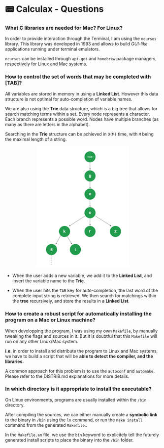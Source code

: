 # 📟 Calculax - Questions

### What C libraries are needed for Mac? For Linux?

In order to provide interaction through the Terminal, I am using the `ncurses` library. This library was developed in 1993 and allows to build _GUI-like_ applications running under terminal emulators.

`ncurses` can be installed through `apt-get` and `homebrew` package managers, respectively for Linux and Mac systems.


### How to control the set of words that may be completed with [TAB]?

All variables are stored in memory in using a **Linked List**. However this data structure is not optimal for auto-completion of variable names.

We are also using the **Trie** data structure, which is a big tree that allows for search matching terms within a set. Every node represents a character. Each branch represents a possible word. Nodes have multiple branches (as many as there are letters in the alphabet).

Searching in the **Trie** structure can be achieved in `O(M)` time, with `M` being the maximal length of a string.

<p align="center">
    <img src="Trie.png" width="300" alt="Trie Data Structure"/>
</p>

-  When the user adds a new variable, we add it to the **Linked List**, and insert the variable name to the **Trie**.

- When the user hits the `TAB` key for auto-completion, the last word of the complete input string is retrieved. We then search for matchings within the **tree** recursively, and store the results in a **Linked List**.

### How to create a robust script for automatically installing the program on a Mac or Linux machine?

When developping the program, I was using my own `Makefile`, by manually tweaking the flags and sources in it. But it is doubtful that this `Makefile` will run on any other Linux/Mac system.

**i.e.** in order to install and distribute the program to Linux and Mac systems, we have to build a script that will be **able to detect the compiler, and the libraries.**

A common approach for this problem is to use the `autoconf` and `automake`. Please refer to the DISTRIB.md
explanations for more details.

### In which directory is it appropriate to install the executable?

On Linux environments, programs are usually installed within the `/bin` directory.

After compiling the sources, we can either manually create a **symbolic link** to the binary in `/bin` using the `ln` command, or run the `make install` command from the generated `Makefile`..

In the `Makefile.am` file, we use the `bin` keyword to explicitely tell the futurely generated install scripts to place the binary into the `/bin` folder.